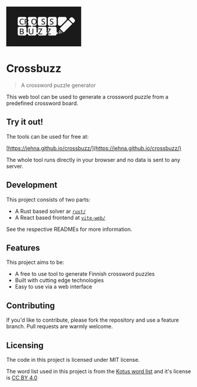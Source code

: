 ![Crossbuzz logo](https://raw.githubusercontent.com/jehna/crossbuzz/master/logo.svg)

# Crossbuzz
> A crossword puzzle generator

This web tool can be used to generate a crossword puzzle from a predefined
crossword board.

## Try it out!

The tools can be used for free at:

[https://jehna.github.io/crossbuzz/](https://jehna.github.io/crossbuzz/)

The whole tool runs directly in your browser and no data is sent to any server.

## Development

This project consists of two parts:

* A Rust based solver ar [`rust/`](rust/)
* A React based frontend at [`vite-web/`](vite-web/)

See the respective READMEs for more information.

## Features

This project aims to be:
* A free to use tool to generate Finnish crossword puzzles
* Built with cutting edge technologies
* Easy to use via a web interface

## Contributing

If you'd like to contribute, please fork the repository and use a feature
branch. Pull requests are warmly welcome.

## Licensing

The code in this project is licensed under MIT license.

The word list used in this project is from the [Kotus word list](https://www.kotus.fi/aineistot/sana-aineistot/nykysuomen_sanalista) and it's license is [CC BY 4.0](https://creativecommons.org/licenses/by/4.0/deed.fi)
